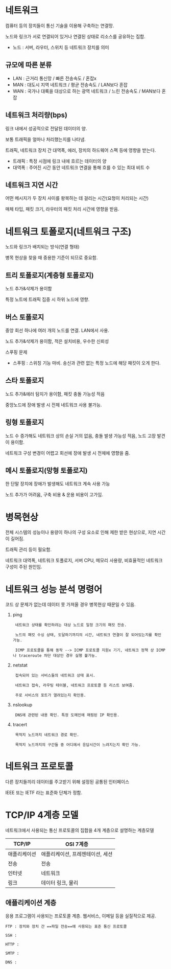 # 네트워크

컴퓨터 등의 장치들이 통신 기술을 이용해 구축하는 연결망.

노드와 링크가 서로 연결되어 있거나 연결된 상태로 리소스를 공유하는 집합.

* 노드 : 서버, 라우터, 스위치 등 네트워크 장치를 의미

## 규모에 따른 분류
* LAN : 근거리 통신망 / 빠른 전송속도 / 혼잡x
* MAN : 대도시 지역 네트워크 / 평균 전송속도 / LAN보다 혼잡
* WAN : 국가나 대륙을 대상으로 하는 광역 네트워크 / 느린 전송속도 / MAN보다 혼잡

## 네트워크 처리량(bps)

링크 내에서 성공적으로 전달된 데이터의 양.

보통 트래픽을 얼마나 처리했는지를 나타냄.

트래픽, 네트워크 장치 간 대역폭, 에러, 장치의 하드웨어 스펙 등에 영향을 받는다.

* 트래픽 : 특정 시점에 링크 내에 흐르는 데이터의 양
* 대역폭 : 주어진 시간 동안 네트워크 연결을 통해 흐를 수 있는 최대 비트 수

## 네트워크 지연 시간

어떤 메시지가 두 장치 사이를 왕복하는 데 걸리는 시간(요청이 처리되는 시간)

매체 타입, 패킷 크기, 라우터의 패킷 처리 시간에 영향을 받음.

# 네트워크 토폴로지(네트워크 구조)
노드와 링크가 배치되는 방식(연결 형태)

병목 현상을 찾을 때 중용한 기준이 되므로 중요함.

## 트리 토폴로지(계층형 토폴로지)
노드 추가&삭제가 용이함

특정 노트에 트래픽 집중 시 하위 노드에 영향.

## 버스 토폴로지
중앙 회선 하나에 여러 개의 노드를 연결. LAN에서 사용.

노드 추가&삭제가 용이함, 적은 설치비용, 우수한 신뢰성

스푸핑 문제
* 스푸핑 : 스위칭 기능 마비. 송신과 관련 없는 특정 노드에 해당 패킷이 오게 한다.

## 스타 토폴로지
노드 추가&에러 탐지가 용이함, 패킷 충돌 가능성 적음

중앙노드에 장애 발생 시 전체 네트워크 사용 불가능.

## 링형 토폴로지
노드 수 증가해도 네트워크 상의 손실 거의 없음, 충돌 발생 가능성 적음, 노드 고장 발견이 용이함.

네트워크 구성 변경이 어렵고 회선에 장애 발생 시 전체에 영향을 줌.

## 메시 토폴로지(망형 토폴로지)
한 단말 장치에 장애가 발생해도 네트워크 계속 사용 가능

노드 추가가 어려움, 구축 비용 & 운용 비용이 고가임.

# 병목현상
전체 시스템의 성능이나 용량이 하나의 구성 요소로 인해 제한 받은 현상으로, 지연 시간이 길어짐.

트래픽 관리 등이 필요함.

네트워크 대역폭, 네트워크 토폴로지, 서버 CPU, 메모리 사용량, 비효율적인 네트워크 구성이 주된 원인임.

# 네트워크 성능 분석 명령어
코드 상 문제가 없는데 데이터 못 가져올 경우 병목현상 때문일 수 있음.

1) ping

        네트워크 상태를 확인하려는 대상 노드로 일정 크기의 패킷 전송.

        노드의 패킷 수싱 상태, 도달하기까지의 시간, 네트워크 연결이 잘 되어있는지를 확인 가능.

        ICMP 프로토콜을 통해 동작 --> ICMP 프로토콜 지원x 기기, 네트워크 정책 상 ICMP나 traceroute 차단 대상인 경우 실행 불가능.
2) netstat

        접속되어 있는 서비스들의 네트워크 상태 표시.

        네트워크 접속, 라우팅 테이블, 네트워크 프로토콜 등 리스트 보여줌.

        주로 서비스의 포트가 열려있는지 확인용.
3) nslookup

        DNS에 관련된 내용 확인. 특정 도메인에 매핑된 IP 확인용.
   
5) tracert

        목적지 노드까지 네트워크 경로 확인.

        목적지 노드까지의 구간들 중 어디에서 응답시간이 느려지는지 확인 가능.

# 네트워크 프로토콜
다른 장치들끼리 데이터를 주고받기 위해 설정된 공통된 인터페이스

IEEE 또는 IETF 라는 표준화 단체가 정함.

# TCP/IP 4계층 모델
네트워크에서 사용되는 통신 프로토콜의 집합을 4개 계층으로 설명하는 계층모델

|TCP/IP|OSI 7계층|
|------|------|
|애플리케이션|애플리케이션, 프레젠테이션, 세션|
|전송|전송|
|인터넷|네트워크|
|링크|데이터 링크, 물리|


## 애플리케이션 계층
응용 프로그램이 사용되는 프로토콜 계층. 웹서비스, 이메일 등을 실질적으로 제공.

```
FTP : 장치와 장치 간 ==파일 전송==에 사용되는 표준 통신 프로토콜

SSH : 

HTTP :

SMTP :

DNS :
```
